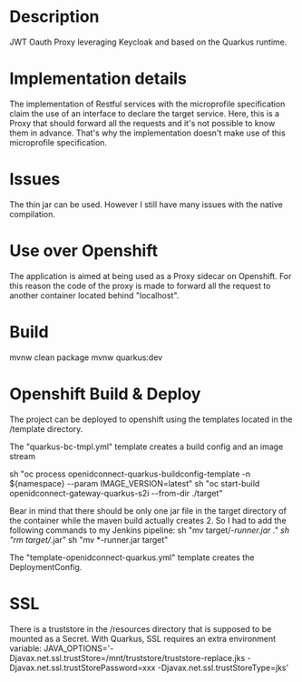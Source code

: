 #  Description
JWT Oauth Proxy leveraging Keycloak and based on the Quarkus runtime.

# Implementation details
The implementation of Restful services with the microprofile specification claim the use of an interface to declare the target service.
Here, this is a Proxy that should forward all the requests and it's not possible to know them in advance.
That's why the implementation doesn't make use of this microprofile specification.

# Issues
The thin jar can be used.
However I still have many issues with the native compilation.

# Use over Openshift
The application is aimed at being used as a Proxy sidecar on Openshift.
For this reason the code of the proxy is made to forward all the request to another container located behind "localhost".

# Build
mvnw clean package
mvnw quarkus:dev

# Openshift Build & Deploy
The project can be deployed to openshift using the templates located in the /template directory.

The "quarkus-bc-tmpl.yml" template creates a build config and an image stream

sh "oc process openidconnect-quarkus-buildconfig-template -n ${namespace} --param IMAGE_VERSION=latest"
sh "oc start-build openidconnect-gateway-quarkus-s2i --from-dir ./target"

Bear in mind that there should be only one jar file in the target directory of the container while the maven build actually creates 2.
So I had to add the following commands to my Jenkins pipeline:
	sh "mv target/*-runner.jar ."
	sh "rm target/*.jar"
	sh "mv *-runner.jar target"

The "template-openidconnect-quarkus.yml" template creates the DeploymentConfig.


# SSL
There is a truststore in the /resources directory that is supposed to be mounted as a Secret.
With Quarkus, SSL requires an extra environment variable:
JAVA_OPTIONS='-Djavax.net.ssl.trustStore=/mnt/truststore/truststore-replace.jks -Djavax.net.ssl.trustStorePassword=xxx -Djavax.net.ssl.trustStoreType=jks'


